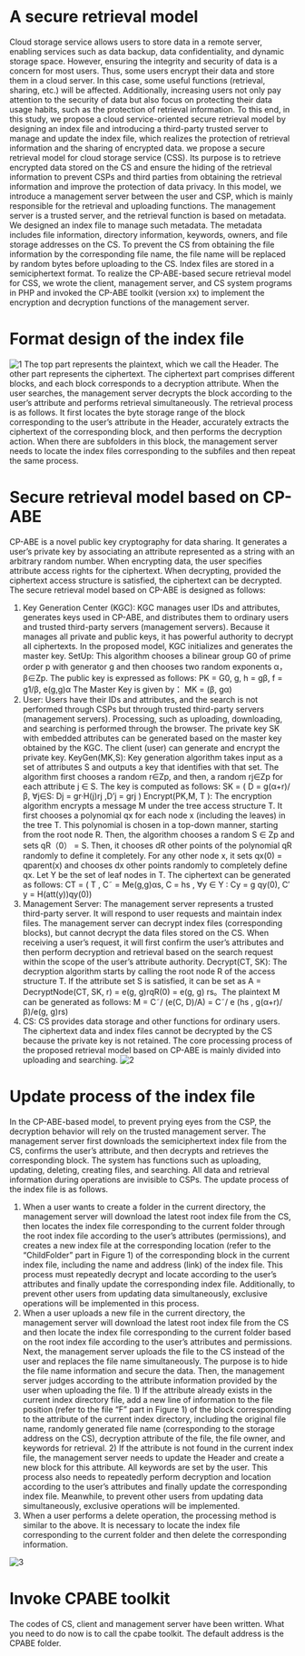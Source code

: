 # A secure retrieval model
Cloud storage service allows users to store data in a remote server, enabling services such as data backup, data confidentiality, and dynamic storage space. However, ensuring the integrity and security of data is a concern for most users. Thus, some users encrypt their data and store them in a cloud server. In this case, some useful functions (retrieval, sharing, etc.) will be affected. Additionally, increasing users not only pay attention to the security of data but also focus on protecting their data usage habits, such as the protection of retrieval information. To this end, in this study, we propose a cloud service-oriented secure retrieval model by designing an index file and introducing a third-party trusted server to manage and update the index file, which realizes the protection of retrieval information and the sharing of encrypted data.
we propose a secure retrieval model for cloud storage service (CSS). Its purpose is to retrieve encrypted data stored on the CS and ensure the hiding of the retrieval information to prevent CSPs and third parties from obtaining the retrieval information and improve the protection of data privacy. In this model, we introduce a management server between the user and CSP, which is mainly responsible for the retrieval and uploading functions. The management server is a trusted server, and the retrieval function is based on metadata. We designed an index file to manage such metadata. The metadata includes file information, directory information, keywords, owners, and file storage addresses on the CS. To prevent the CS from obtaining the file information by the corresponding file name, the file name will be replaced by random bytes before uploading to the CS. Index files are stored in a semiciphertext format. 
To realize the CP-ABE-based secure retrieval model for CSS, we wrote the client, management server, and CS system programs in PHP and invoked the CP-ABE toolkit (version xx) to implement the encryption and decryption functions of the management server.

# Format design of the index file

![1](https://user-images.githubusercontent.com/103243686/162415617-65b14f64-4c56-41be-b6d5-81a5d88bfe09.png)
The top part represents the plaintext, which we call the Header. The other part represents the ciphertext. The ciphertext part comprises different blocks, and each block corresponds to a decryption attribute. When the user searches, the management server decrypts the block according to the user’s attribute and performs retrieval simultaneously. The retrieval process is as follows. It first locates the byte storage range of the block corresponding to the user’s attribute in the Header, accurately extracts the ciphertext of the corresponding block, and then performs the decryption action. When there are subfolders in this block, the management server needs to locate the index files corresponding to the subfiles and then repeat the same process.

# Secure retrieval model based on CP-ABE
CP-ABE is a novel public key cryptography for data sharing. It generates a user’s private key by associating an attribute represented as a string with an arbitrary random number. When encrypting data, the user specifies attribute access rights for the ciphertext. When decrypting, provided the ciphertext access structure is satisfied, the ciphertext can be decrypted. The secure retrieval model based on CP-ABE is designed as follows:
1. Key Generation Center (KGC): KGC manages user IDs and attributes, generates keys used in CP-ABE, and distributes them to ordinary users and trusted third-party servers (management servers). Because it manages all private and public keys, it has powerful authority to decrypt all ciphertexts. In the proposed model, KGC initializes and generates the master key.
SetUp: This algorithm chooses a bilinear group G0 of prime order p with generator g and then chooses two random exponents α，β∈Zp. The public key is expressed as follows:
PK = G0, g, h = gβ, f = g1/β, e(g,g)α
The Master Key is given by：
MK = (β, gα)
2. User: Users have their IDs and attributes, and the search is not performed through CSPs but through trusted third-party servers (management servers). Processing, such as uploading, downloading, and searching is performed through the browser. The private key SK with embedded attributes can be generated based on the master key obtained by the KGC. The client (user) can generate and encrypt the private key.
KeyGen(MK,S): Key generation algorithm takes input as a set of attributes S and outputs a key that identifies with that set. The algorithm first chooses a random r∈Zp, and then, a random rj∈Zp for each attribute j ∈ S. The key is computed as follows:
SK = ( D = g(α+r)/β, ∀j∈S: Dj = gr·H(j)rj ,D’j = grj )
Encrypt(PK,M, T ): The encryption algorithm encrypts a message M under the tree access structure T. It first chooses a polynomial qx for each node x (including the leaves) in the tree T. This polynomial is chosen in a top-down manner, starting from the root node R. Then, the algorithm chooses a random S ∈ Zp and sets qR（0） = S. Then, it chooses dR other points of the polynomial qR randomly to define it completely. For any other node x, it sets qx(0) = qparent(x) and chooses dx other points randomly to completely define qx. Let Y be the set of leaf nodes in T. The ciphertext can be generated as follows: 
CT = ( T , C˜ = Me(g,g)αs, C = hs , ∀y ∈ Y : Cy = g qy(0), C′ y = H(att(y))qy(0))
3. Management Server: The management server represents a trusted third-party server. It will respond to user requests and maintain index files. The management server can decrypt index files (corresponding blocks), but cannot decrypt the data files stored on the CS. When receiving a user’s request, it will first confirm the user’s attributes and then perform decryption and retrieval based on the search request within the scope of the user’s attribute authority.
Decrypt(CT, SK): The decryption algorithm starts by calling the root node R of the access structure T. If the attribute set S is satisfied, it can be set as A = DecryptNode(CT, SK, r) = e(g, g)rqR(0) = e(g, g) rs。The plaintext M can be generated as follows:
M = C˜/ (e(C, D)/A) = C˜/ e (hs , g(α+r)/β)/e(g, g)rs)
4. CS: CS provides data storage and other functions for ordinary users. The ciphertext data and index files cannot be decrypted by the CS because the private key is not retained.
The core processing process of the proposed retrieval model based on CP-ABE is mainly divided into uploading and searching.
![2](https://user-images.githubusercontent.com/103243686/162416162-df8abc60-3ce0-45b7-9f8d-cd5b30b3fe2e.png)
# Update process of the index file
In the CP-ABE-based model, to prevent prying eyes from the CSP, the decryption behavior will rely on the trusted management server. The management server first downloads the semiciphertext index file from the CS, confirms the user’s attribute, and then decrypts and retrieves the corresponding block. The system has functions such as uploading, updating, deleting, creating files, and searching. All data and retrieval information during operations are invisible to CSPs.
The update process of the index file is as follows.
1. When a user wants to create a folder in the current directory, the management server will download the latest root index file from the CS, then locates the index file corresponding to the current folder through the root index file according to the user’s attributes (permissions), and creates a new index file at the corresponding location (refer to the “ChildFolder” part in Figure 1) of the corresponding block in the current index file, including the name and address (link) of the index file. This process must repeatedly decrypt and locate according to the user’s attributes and finally update the corresponding index file. Additionally, to prevent other users from updating data simultaneously, exclusive operations will be implemented in this process.
2. When a user uploads a new file in the current directory, the management server will download the latest root index file from the CS and then locate the index file corresponding to the current folder based on the root index file according to the user’s attributes and permissions. Next, the management server uploads the file to the CS instead of the user and replaces the file name simultaneously. The purpose is to hide the file name information and secure the data. Then, the management server judges according to the attribute information provided by the user when uploading the file. 1) If the attribute already exists in the current index directory file, add a new line of information to the file position (refer to the file “F” part in Figure 1) of the block corresponding to the attribute of the current index directory, including the original file name, randomly generated file name (corresponding to the storage address on the CS), decryption attribute of the file, the file owner, and keywords for retrieval. 2) If the attribute is not found in the current index file, the management server needs to update the Header and create a new block for this attribute. All keywords are set by the user. This process also needs to repeatedly perform decryption and location according to the user’s attributes and finally update the corresponding index file. Meanwhile, to prevent other users from updating data simultaneously, exclusive operations will be implemented.
3. When a user performs a delete operation, the processing method is similar to the above. It is necessary to locate the index file corresponding to the current folder and then delete the corresponding information.

![3](https://user-images.githubusercontent.com/103243686/162416424-f3f62d54-9671-4c53-9fdc-4b11cd9f1a9b.png)

# Invoke CPABE toolkit
The codes of CS, client and management server have been written. What you need to do now is to call the cpabe toolkit. The default address is the CPABE folder.












